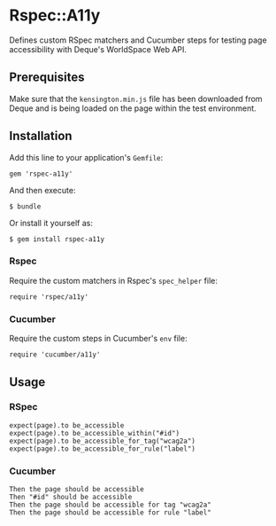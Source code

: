 # Rspec::A11y

Defines custom RSpec matchers and Cucumber steps for testing page accessibility with Deque's WorldSpace Web API.

## Prerequisites

Make sure that the `kensington.min.js` file has been downloaded from Deque and is being loaded on the page within the test environment.

## Installation

Add this line to your application's `Gemfile`:

    gem 'rspec-a11y'

And then execute:

    $ bundle

Or install it yourself as:

    $ gem install rspec-a11y

### Rspec

Require the custom matchers in Rspec's `spec_helper` file:

    require 'rspec/a11y'

### Cucumber

Require the custom steps in Cucumber's `env` file:

    require 'cucumber/a11y'

## Usage

### RSpec

    expect(page).to be_accessible
    expect(page).to be_accessible_within("#id")
    expect(page).to be_accessible_for_tag("wcag2a")
    expect(page).to be_accessible_for_rule("label")

### Cucumber

    Then the page should be accessible
    Then "#id" should be accessible
    Then the page should be accessible for tag "wcag2a"
    Then the page should be accessible for rule "label"
